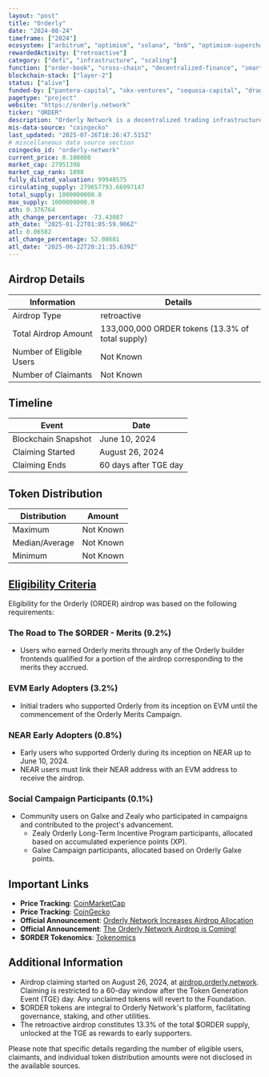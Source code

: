 ```yaml
---
layout: "post"
title: "Orderly"
date: "2024-08-24"
timeframe: ["2024"]
ecosystem: ["arbitrum", "optimism", "solana", "bnb", "optimism-superchain", "base", "ethereum", "polygon"]
rewardedActivity: ["retroactive"]
category: ["defi", "infrastructure", "scaling"]
function: ["order-book", "cross-chain", "decentralized-finance", "smart-contract-platform"]
blockchain-stack: ["layer-2"]
status: ["alive"]
funded-by: ["pantera-capital", "okx-ventures", "sequoia-capital", "dragonfly-capital"]
pagetype: "project"
website: "https://orderly.network"
ticker: "ORDER"
description: "Orderly Network is a decentralized trading infrastructure platform offering seamless and efficient trading experiences across various blockchain networks."
mis-data-source: "coingecko"
last_updated: "2025-07-26T18:26:47.515Z"
# miscellaneous data source section
coingecko_id: "orderly-network"
current_price: 0.100008
market_cap: 27951398
market_cap_rank: 1098
fully_diluted_valuation: 99948575
circulating_supply: 279657793.66997147
total_supply: 1000000000.0
max_supply: 1000000000.0
ath: 0.376764
ath_change_percentage: -73.43087
ath_date: "2025-01-22T01:05:59.906Z"
atl: 0.06582
atl_change_percentage: 52.08681
atl_date: "2025-06-22T20:21:35.639Z"
---
```


## Airdrop Details

| Information              | Details                                          |
| ------------------------ | ------------------------------------------------ |
| Airdrop Type             | retroactive                                      |
| Total Airdrop Amount     | 133,000,000 ORDER tokens (13.3% of total supply) |
| Number of Eligible Users | Not Known                                        |
| Number of Claimants      | Not Known                                        |

## Timeline

| Event               | Date                  |
| ------------------- | --------------------- |
| Blockchain Snapshot | June 10, 2024         |
| Claiming Started    | August 26, 2024       |
| Claiming Ends       | 60 days after TGE day |

## Token Distribution

| Distribution   | Amount    |
| -------------- | --------- |
| Maximum        | Not Known |
| Median/Average | Not Known |
| Minimum        | Not Known |

## [Eligibility Criteria](https://orderly.network/blog/orderly-network-increases-airdrop-allocation/)

Eligibility for the Orderly (ORDER) airdrop was based on the following requirements:

### The Road to The $ORDER - Merits (9.2%)
- Users who earned Orderly merits through any of the Orderly builder frontends qualified for a portion of the airdrop corresponding to the merits they accrued.

### EVM Early Adopters (3.2%)
- Initial traders who supported Orderly from its inception on EVM until the commencement of the Orderly Merits Campaign.

### NEAR Early Adopters (0.8%)
- Early users who supported Orderly during its inception on NEAR up to June 10, 2024.
- NEAR users must link their NEAR address with an EVM address to receive the airdrop.

### Social Campaign Participants (0.1%)
- Community users on Galxe and Zealy who participated in campaigns and contributed to the project's advancement.
  - Zealy Orderly Long-Term Incentive Program participants, allocated based on accumulated experience points (XP).
  - Galxe Campaign participants, allocated based on Orderly Galxe points.

## Important Links

- **Price Tracking**: [CoinMarketCap](https://coinmarketcap.com/currencies/order)
- **Price Tracking**: [CoinGecko](https://www.coingecko.com/en/coins/order)
- **Official Announcement**: [Orderly Network Increases Airdrop Allocation](https://orderly.network/blog/orderly-network-increases-airdrop-allocation/)
- **Official Announcement**: [The Orderly Network Airdrop is Coming!](https://orderly.network/blog/the-orderly-network-airdrop-is-coming/)
- **$ORDER Tokenomics**: [Tokenomics](https://orderly.network/docs/introduction/tokenomics/retroactive-airdrop)

## Additional Information

- Airdrop claiming started on August 26, 2024, at [airdrop.orderly.network](https://airdrop.orderly.network). Claiming is restricted to a 60-day window after the Token Generation Event (TGE) day. Any unclaimed tokens will revert to the Foundation.
- $ORDER tokens are integral to Orderly Network's platform, facilitating governance, staking, and other utilities.
- The retroactive airdrop constitutes 13.3% of the total $ORDER supply, unlocked at the TGE as rewards to early supporters.

Please note that specific details regarding the number of eligible users, claimants, and individual token distribution amounts were not disclosed in the available sources.